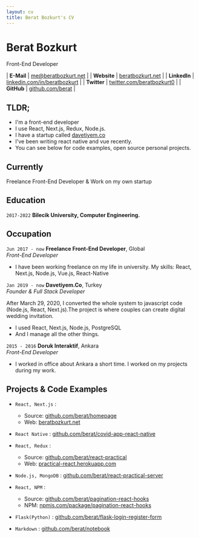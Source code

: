 ```yaml
---
layout: cv
title: Berat Bozkurt's CV
---
```


# Berat Bozkurt
Front-End Developer

| __E-Mail__   | [me@beratbozkurt.net](mailto:me@beratbozkurt.net)              | 
| __Website__  | [beratbozkurt.net](https://beratbozkurt.net)                         |
| __LinkedIn__ | [linkedin.com/in/beratbozkurt](https://linkedin.com/in/beratbozkurt) |
| __Twitter__  | [twitter.com/beratbozkurt0](https://twitter.com/beratbozkurt0)         |
| __GitHub__  | [github.com/berat](https://github.com/berat)         |

## TLDR;

- I'm a front-end developer
- I use React, Next.js, Redux, Node.js.
- I have a startup called [davetiyem.co](https://davetiyem.co)
- I've been writing react native and vue recently.
- You can see below for code examples, open source personal projects.

## Currently

Freelance Front-End Developer & Work on my own startup


## Education

`2017-2022`
__Bilecik University, Computer Engineering.__


## Occupation

`Jun 2017 - now`
__Freelance Front-End Developer__, Global  
_Front-End Developer_

- I have been working freelance on my life in university. My skills: React, Next.js, Node.js, Vue.js, React-Native

`Jan 2019 - now`
__Davetiyem.Co__, Turkey  
_Founder & Full Stack Developer_

After March 29, 2020, I converted the whole system to javascript code (Node.js, React, Next.js).The project is where couples can create digital wedding invitation.
- I used React, Next.js, Node.js, PostgreSQL
- And I manage all the other things.


`2015 - 2016`
__Doruk Interaktif__, Ankara  
_Front-End Developer_

- I worked in office about Ankara a short time. I worked on my projects during my work.


## Projects & Code Examples

- `React, Next.js` : 
  - Source: [github.com/berat/homepage](https://github.com/berat/homepage)
  - Web: [beratbozkurt.net](https://beratbozkurt.net)

- `React Native` : [github.com/berat/covid-app-react-native](https://github.com/berat/covid-app-react-native)

- `React, Redux` : 
  - Source: [github.com/berat/react-practical](https://github.com/berat/react-practical)
  - Web: [practical-react.herokuapp.com](https://practical-react.herokuapp.com/)
  
- `Node.js, MongoDB` : [github.com/berat/react-practical-server](https://github.com/berat/react-practical-server)

- `React, NPM` : 
  - Source: [github.com/berat/pagination-react-hooks](https://github.com/berat/pagination-react-hooks)
  - NPM: [npmjs.com/package/pagination-react-hooks](https://www.npmjs.com/package/pagination-react-hooks)
  
- `Flask(Python)` : [github.com/berat/flask-login-register-form](https://github.com/berat/flask-login-register-form)

- `Markdown` : [github.com/berat/notebook](https://github.com/berat/notebook)
